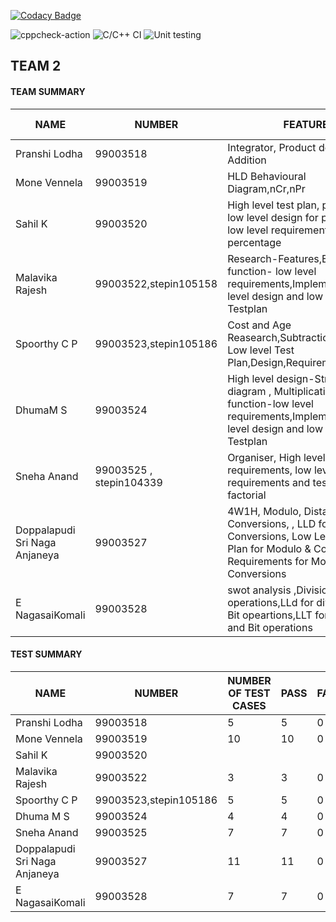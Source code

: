 
[![Codacy Badge](https://api.codacy.com/project/badge/Grade/801e979a09a6421b8bd328c8b943a726)](https://app.codacy.com/gh/99003518/Team2_calciapp?utm_source=github.com&utm_medium=referral&utm_content=99003518/Team2_calciapp&utm_campaign=Badge_Grade)

![cppcheck-action](https://github.com/99003518/Team2_calciapp/workflows/cppcheck-action/badge.svg)
![C/C++ CI](https://github.com/99003518/Team2_calciapp/workflows/C/C++%20CI/badge.svg)
![Unit testing](https://github.com/99003518/Team2_calciapp/workflows/Unit%20testing/badge.svg)


## TEAM 2

#### TEAM SUMMARY

|NAME|NUMBER|FEATURE|ISSUES RAISED|ISSUES RESOLVED|
|-----|-----|-----|-----|-----|
|Pranshi Lodha|99003518|Integrator, Product definition and Addition|||
|Mone Vennela|99003519|HLD Behavioural Diagram,nCr,nPr||
|Sahil K|99003520|High level test plan, percentage, low level design for percentage, low level requirement for percentage ||
|Malavika Rajesh|99003522,stepin105158|Research-Features,Exponential function- low level requirements,Implementation,low level design and low level Testplan|
|Spoorthy C P|99003523,stepin105186|Cost and Age Reasearch,Subtraction,main file, Low level Test Plan,Design,Requirements||
|DhumaM S|99003524|High level design-Structural diagram , Multiplication function-low level requirements,Implementation,low level design and low level Testplan||
|Sneha Anand|99003525 , stepin104339|Organiser, High level requirements, low level requirements and test plan for factorial |||
|Doppalapudi Sri Naga Anjaneya|99003527|4W1H, Modulo, Distance Conversions, , LLD for Modulo & Conversions, Low Level Test Plan for Modulo & Conversions, Requirements for Modulo and Conversions||
|E NagasaiKomali|99003528|swot analysis ,Division and Bit operations,LLd for division and Bit opeartions,LLT for division and Bit operations||

#### TEST SUMMARY

|NAME|NUMBER|NUMBER OF TEST CASES| PASS|FAIL |NOT CHECKED |
|-----|-----|-----|-----|-----|-----|
|Pranshi Lodha|99003518|5|5|0|0|
|Mone Vennela|99003519|10|10|0|0|
|Sahil K|99003520|||
|Malavika Rajesh|99003522|3|3|0|0|
|Spoorthy C P|99003523,stepin105186|5|5|0|0|
|Dhuma M S|99003524|4|4|0|0|
|Sneha Anand|99003525|7|7|0|0|
|Doppalapudi Sri Naga Anjaneya|99003527|11|11|0|0|
|E NagasaiKomali|99003528|7|7|0|0|
